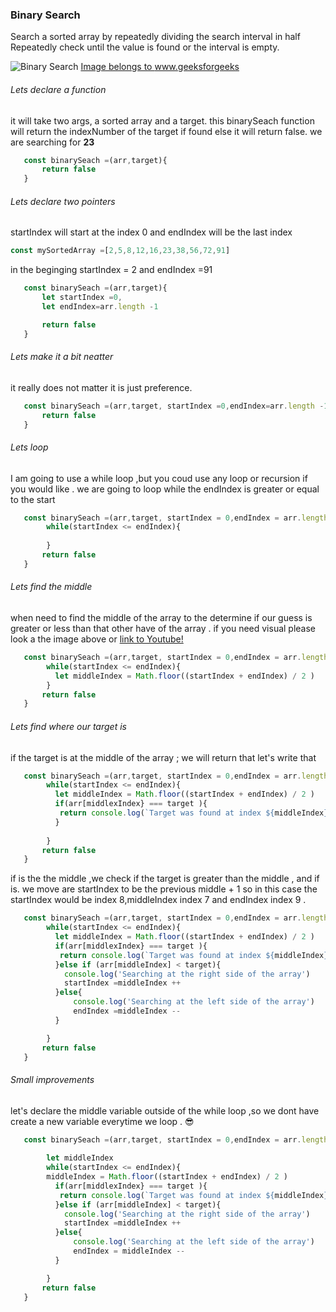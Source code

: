 ### Binary Search
Search a sorted array by repeatedly dividing the search interval in half Repeatedly check until the value is found or the interval is empty.

![Binary Search ](https://www.geeksforgeeks.org/wp-content/uploads/Binary-Search.png)
[Image belongs to www.geeksforgeeks ](https://www.geeksforgeeks.org/binary-search/)
###### Lets declare a function 
it will take two args, a sorted array and a target.
this  binarySeach function will return the indexNumber of the target if found else it will return false.
we are searching for **23**

```js
   const binarySeach =(arr,target){
       return false 
   }
```
###### Lets declare two pointers 
startIndex will start at the index 0 and 
endIndex will be the last index 

```js
const mySortedArray =[2,5,8,12,16,23,38,56,72,91]
```
in the beginging startIndex = 2 and endIndex =91
```js
   const binarySeach =(arr,target){
       let startIndex =0,
       let endIndex=arr.length -1

       return false 
   }
```
###### Lets make it a bit neatter
it really does not matter it is just preference. 
```js
   const binarySeach =(arr,target, startIndex =0,endIndex=arr.length -1){
       return false 
   }
```
###### Lets loop
I am going to use a while loop ,but you coud  use any loop or recursion if you would like .
we are going to loop while the endIndex is greater or equal to the start 

```js
   const binarySeach =(arr,target, startIndex = 0,endIndex = arr.length -1){
        while(startIndex <= endIndex){
          
        }
       return false 
   }
```
###### Lets find the middle 
when need to find the middle of the array to the determine if our guess is greater or less than that other have of the array . if you need visual please look a the image above or [link to Youtube!](https://www.youtube.com/watch?v=iP897Z5Nerk&ab_channel=AlgoRythmics)

```js
   const binarySeach =(arr,target, startIndex = 0,endIndex = arr.length -1){
        while(startIndex <= endIndex){
          let middleIndex = Math.floor((startIndex + endIndex) / 2 )
        }
       return false 
   }
```
###### Lets find where our target is 
if the target is at the middle of the array ; we will return that 
let's write that 

```js
   const binarySeach =(arr,target, startIndex = 0,endIndex = arr.length -1){
        while(startIndex <= endIndex){
          let middleIndex = Math.floor((startIndex + endIndex) / 2 )
          if(arr[middlexIndex} === target ){
           return console.log(`Target was found at index ${middleIndex}`);
          }
          
        }
       return false 
   }
```

if is the the middle ,we check if the target is greater than the middle ,
and if is. we move are startIndex to be the previous middle + 1
so in this case the startIndex would be index 8,middleIndex index 7 and endIndex index 9 .

```js
   const binarySeach =(arr,target, startIndex = 0,endIndex = arr.length -1){
        while(startIndex <= endIndex){
          let middleIndex = Math.floor((startIndex + endIndex) / 2 )
          if(arr[middlexIndex} === target ){
           return console.log(`Target was found at index ${middleIndex}`);
          }else if (arr[middleIndex] < target){
            console.log('Searching at the right side of the array')
            startIndex =middleIndex ++
          }else{
              console.log('Searching at the left side of the array')
              endIndex =middleIndex --
          }

        }
       return false 
   }
```
###### Small improvements 
let's declare the middle variable outside of the while loop ,so we dont have create a new variable everytime we loop . 😎
```js
   const binarySeach =(arr,target, startIndex = 0,endIndex = arr.length -1){
   
        let middleIndex
        while(startIndex <= endIndex){
        middleIndex = Math.floor((startIndex + endIndex) / 2 )
          if(arr[middlexIndex} === target ){
           return console.log(`Target was found at index ${middleIndex}`);
          }else if (arr[middleIndex] < target){
            console.log('Searching at the right side of the array')
            startIndex =middleIndex ++
          }else{
              console.log('Searching at the left side of the array')
              endIndex = middleIndex --
          }

        }
       return false 
   }
```